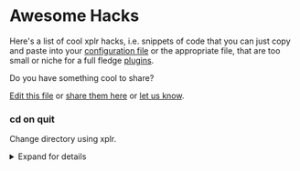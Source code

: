# Awesome Hacks

Here's a list of cool xplr hacks, i.e. snippets of code that you can just copy
and paste into your [configuration file][1] or the appropriate file, that are
too small or niche for a full fledge [plugins][2].

Do you have something cool to share?

[Edit this file][3] or [share them here][4] or [let us know][5].

### cd on quit

Change directory using xplr.

<details>
<summary>Expand for details</summary>

- Author: [@sayanarijit][8]
- Tested on: Linux

With this alias set, you can navigate directories using xplr by entering
xcd command, and when you quit by pressing enter, you will enter the
directory.

You can of course, quit with plain Quit (i.e. by pressing q) to
gracefully cancel "cd on quit".

```bash
alias xcd='cd "$(xplr --print-pwd-as-result)"'
```

### Spawn multiple sessions in different tabs (iTerm2)

Creating a new session that starts with iTerm2.

<details>
<summary>Expand for details</summary>

- Author: [@lmburns][9]
- Requires: iTerm2
- Tested on: MacOS

```lua
xplr.config.modes.builtin.default.key_bindings.on_key["ctrl-n"] = {
  help = "new session",
  messages = {
    { BashExecSilently = [[
        osascript <<EOF
        tell application "iTerm2"
          tell current window
            create tab with default profile
            tell current session to write text "xplr"
          end tell
        end tell
      ]]
    },
  },
}
```

</details>

### Bookmark

Bookmark files using `m` and fuzzy search bookmarks using backtick.

<details>
<summary>Expand for details</summary>

[![xplr-bookmark.gif][7]][6]

- Author: [@sayanarijit][8]
- Requires: fzf
- Tested on: Linux

```lua
xplr.config.modes.builtin.default.key_bindings.on_key.m = {
  help = "bookmark",
  messages = {
    {
      BashExecSilently = [===[
        PTH="${XPLR_FOCUS_PATH:?}"
        if echo "${PTH:?}" >> "${XPLR_SESSION_PATH:?}/bookmarks"; then
          echo "LogSuccess: ${PTH:?} added to bookmarks" >> "${XPLR_PIPE_MSG_IN:?}"
        else
          echo "LogError: Failed to bookmark ${PTH:?}" >> "${XPLR_PIPE_MSG_IN:?}"
        fi
      ]===],
    },
  },
}

xplr.config.modes.builtin.default.key_bindings.on_key["`"] = {
  help = "go to bookmark",
  messages = {
    {
      BashExec = [===[
        PTH=$(cat "${XPLR_SESSION_PATH:?}/bookmarks" | fzf --no-sort)
        if [ "$PTH" ]; then
          echo FocusPath: "'"${PTH:?}"'" >> "${XPLR_PIPE_MSG_IN:?}"
        fi
      ]===],
    },
  },
}
```

</details>

### Persistent, multi-session bookmark

A bookmark mode that allows for a bookmark file to be used throughout multiples
sessions. It is set to the environment variable `$XPLR_BOOKMARK_FILE`. A
bookmark can be added, deleted, or jumped to.

<details>
<summary>Expand for details</summary>

- Author: [@lmburns][9]
- Requires: fzf, sd
- Tested on: MacOS

```lua
-- Bookmark: mode binding
xplr.config.modes.custom.bookmark = {
  name = "bookmark",
  key_bindings = {
    on_key = {
      m = {
        help = "bookmark dir",
        messages = {
          { BashExecSilently = [[
              PTH="${XPLR_FOCUS_PATH:?}"
              if [ -d "${PTH}" ]; then
                PTH="${PTH}"
              elif [ -f "${PTH}" ]; then
                PTH="$(dirname "${PTH}")"
              fi
              if echo "${PTH:?}" >> "${XPLR_BOOKMARK_FILE:?}"; then
                echo "LogSuccess: ${PTH:?} added to bookmarks" >> "${XPLR_PIPE_MSG_IN:?}"
              else
                echo "LogError: Failed to bookmark ${PTH:?}" >> "${XPLR_PIPE_MSG_IN:?}"
              fi
            ]]
          },
        },
      },
      g = {
        help = "go to bookmark",
        messages = {
          {
            BashExec = [===[
              PTH=$(cat "${XPLR_BOOKMARK_FILE:?}" | fzf --no-sort)
              if [ "$PTH" ]; then
                echo FocusPath: "'"${PTH:?}"'" >> "${XPLR_PIPE_MSG_IN:?}"
              fi
            ]===]
          },
        },
      },
      d = {
        help = "delete bookmark",
        messages = {
          { BashExec = [[
              PTH=$(cat "${XPLR_BOOKMARK_FILE:?}" | fzf --no-sort)
              sd "$PTH\n" "" "${XPLR_BOOKMARK_FILE:?}"
            ]]
          },
        },
      },
      esc = {
        help = "cancel",
        messages = {
          "PopMode",
        },
      },
    },
  },
}
```

</details>

### Another bookmark manager type thing, taken from [wfxr's zsh plugin][13].

Another bookmark manager type thing, taken from [wfxr's zsh plugin][13] which has colored output with fzf.

<details>
<summary>Expand for details</summary>

- Author: [@lmburns][9]
- Requires: fzf, exa
- Tested on: MacOS

```lua
xplr.config.modes.builtin.go_to.key_bindings.on_key.b = {
  help = "bookmark jump",
  messages = {
    "PopMode",
    { BashExec = [===[
        field='\(\S\+\s*\)'
        esc=$(printf '\033')
        N="${esc}[0m"
        R="${esc}[31m"
        G="${esc}[32m"
        Y="${esc}[33m"
        B="${esc}[34m"
        pattern="s#^${field}${field}${field}${field}#$Y\1$R\2$N\3$B\4$N#"
        PTH=$(sed 's#: # -> #' "$PATHMARKS_FILE"| nl| column -t \
        | gsed "${pattern}" \
        | fzf --ansi \
            --height '40%' \
            --preview="echo {}|sed 's#.*->  ##'| xargs exa --color=always" \
            --preview-window="right:50%" \
        | sed 's#.*->  ##')
        if [ "$PTH" ]; then
          echo ChangeDirectory: "'"${PTH:?}"'" >> "${XPLR_PIPE_MSG_IN:?}"
        fi
      ]===]
    },
  }
}
```

</details>

### Fuzzy search history

Fuzzy search the last visited directories.

<details>
<summary>Expand for details</summary>

- Author: [@sayanarijit][8]
- Requires: fzf
- Tested on: Linux

```lua
xplr.config.modes.builtin.go_to.key_bindings.on_key.h = {
  help = "history",
  messages = {
    "PopMode",
    {
      BashExec = [===[
        PTH=$(cat "${XPLR_PIPE_HISTORY_OUT:?}" | sort -u | fzf --no-sort)
        if [ "$PTH" ]; then
          echo ChangeDirectory: "'"${PTH:?}"'" >> "${XPLR_PIPE_MSG_IN:?}"
        fi
      ]===],
    },
  },
}
```

</details>

### Batch rename

Batch rename the selected or visible files and directories in $PWD.

<details>
<summary>Expand for details</summary>

[![xplr-rename.gif][11]][10]

- Author: [@sayanarijit][8]
- Requires: [pipe-rename][12]
- Tested on: Linux

```lua
xplr.config.modes.builtin.default.key_bindings.on_key.R = {
  help = "batch rename",
  messages = {
    {
      BashExec = [===[
       SELECTION=$(cat "${XPLR_PIPE_SELECTION_OUT:?}")
       NODES=${SELECTION:-$(cat "${XPLR_PIPE_DIRECTORY_NODES_OUT:?}")}
       if [ "$NODES" ]; then
         echo -e "$NODES" | renamer
         echo ExplorePwdAsync >> "${XPLR_PIPE_MSG_IN:?}"
       fi
     ]===],
    },
  },
}
```

</details>

### Serve $PWD

Serve $PWD using a static web server via LAN.

<details>
<summary>Expand for details</summary>

- Author: [@sayanarijit][8]
- Requires: [sfz][14], fzf
- Tested on: Linux

```lua
xplr.config.modes.builtin.default.key_bindings.on_key.S = {
  help = "serve $PWD",
  messages = {
    {
      BashExec = [===[
        IP=$(ip addr | grep -w inet | cut -d/ -f1 | grep -Eo '[0-9]{1,3}\.[0-9]{      1,3}\.[0-9]{1,3}\.[0-9]{1,3}' | fzf --prompt 'Select IP > ')
        echo "IP: ${IP:?}"
        read -p "Port (default 5000): " PORT
        echo
        sfz --all --cors --no-ignore --bind ${IP:?} --port ${PORT:-5000} . &
        sleep 1 && read -p '[press enter to exit]'
        kill -9 %1
      ]===],
    },
  },
}
```

</details>

## Also See:

- [Awesome Plugins][15]
- [Awesome Integrations][16]

[1]: configuration.md
[2]: plugin.md
[3]: https://github.com/sayanarijit/xplr/edit/main/docs/en/src/awesome-hacks.md
[4]: https://github.com/sayanarijit/xplr/discussions/categories/show-and-tell
[5]: community.md
[6]: https://gifyu.com/image/rGSR
[7]: https://s4.gifyu.com/images/xplr-bookmark.gif
[8]: https://github.com/sayanarijit
[9]: https://github.com/lmburns
[10]: https://gifyu.com/image/rGbo
[11]: https://s4.gifyu.com/images/xplr-rename.gif
[12]: https://github.com/marcusbuffett/pipe-rename
[13]: https://github.com/wfxr/formarks
[14]: https://github.com/weihanglo/sfz
[15]: awesome-plugins.md
[16]: awesome-integrations.md
